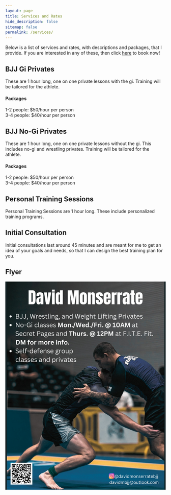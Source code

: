 ```yaml
---
layout: page
title: Services and Rates
hide_description: false
sitemap: false
permalink: /services/
---
```


Below is a list of services and rates, with descriptions and packages, that I provide. If you are interested in any of these, then click [here](https://davidmonserrate.github.io/booknow/) to book now!

## BJJ Gi Privates
These are 1 hour long, one on one private lessons with the gi. Training will be tailored for the athlete.
#### Packages
1-2 people: $50/hour per person \
3-4 people: $40/hour per person 


## BJJ No-Gi Privates
These are 1 hour long, one on one private lessons without the gi. This includes no-gi and wrestling privates. Training will be tailored for the athlete. 
#### Packages
1-2 people: $50/hour per person \
3-4 people: $40/hour per person 


## Personal Training Sessions
Personal Training Sessions are 1 hour long. These include personalized training programs. 


## Initial Consultation
Initial consultations last around 45 minutes and are meant for me to get an idea of your goals and needs, so that I can design the best training plan for you. 


## Flyer
![Flyer](/assets/img/DavidMonserrateV3.png)

